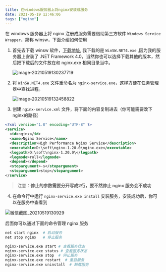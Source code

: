 ```yaml
---
title: 在windows服务器上将nginx安装成服务
date: 2021-05-19 12:46:06
tags: ["nginx"]
---
```


在 windows 服务器上将 nginx 注册成服务需要借助第三方软件 `Windows Service Wrapper`，简称 winsw，下面介绍如何使用

1. 首先去下载 winsw 软件，[下载地址](https://github.com/winsw/winsw/releases), 我下载的是 `WinSW.NET4.exe` ,因为我的服务器上安装了 .NET Framework 4.0，当然你也可以选择下载其他的版本，然后把下载后的文件放在和 nginx.exe 相同目录当中。

   ![image-20210519130237719](https://gitee.com/wubh/blogimg/raw/master/img/20210519133028.png)



2. 将 `WinSW.NET4.exe` 文件重命名为 `nginx-service.exe`，这样方便在任务管理器中查找进程。

   ![image-20210519132458822](https://gitee.com/wubh/blogimg/raw/master/img/20210519133034.png)

3. 创建 `nginx-service.xml` 文件，将下面的内容复制进去（你可能需要改下nginx的路径）

```xml
<?xml version="1.0" encoding="UTF-8" ?>
<service>
  <id>nginx</id>
  <name>Nginx Service</name>
  <description>High Performance Nginx Service</description>
  <executable>D:\soft\nginx-1.20.0\nginx.exe</executable>
  <logpath>D:\soft\nginx-1.20.0\</logpath>
  <logmode>roll</logmode>
  <depend></depend>
  <stopargument>-s</stopargument>
  <stopargument>stop</stopargument>
</service>
```

> 注意：**停止的参数需要分开写成2行，要不然停止 nginx 服务会不成功**

4. 在命令行中运行 `nginx-service.exe install` 安装服务，安装成功后，你可以在服务中查看到

![微信截图_20210519130929](https://gitee.com/wubh/blogimg/raw/master/img/20210519133037.png)

  

后面你可以通过下面的命令管理 nginx 服务

```bash
net start nginx  # 启动服务
net stop nginx   # 停止服务

nginx-service.exe start # 查看服务状态
nginx-service.exe status # 查看服务状态
nginx-service.exe stop  # 停止服务
nginx-service.exe restart  # 重启服务
nginx-service.exe uninstall  # 卸载服务
```

